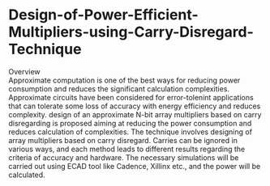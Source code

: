 # Design-of-Power-Efficient-Multipliers-using-Carry-Disregard-Technique

Overview                                                                                                                                                        
 Approximate computation is one of the best ways for reducing power consumption and reduces the significant calculation complexities. Approximate circuits have been considered for error-tolenint applications that can tolerate some loss of accuracy with energy efficiency and reduces complexity. design of an approximate N-bit array multipliers based on carry disregarding is proposed aiming at reducing the power consumption and reduces calculation of complexities. The technique involves designing of array multipliers based on carry disregard. Carries can be ignored in various ways, and each method leads to different results regarding the criteria of accuracy and hardware. The necessary simulations will be carried out using ECAD tool like Cadence, Xillinx etc., and the power will be calculated.

